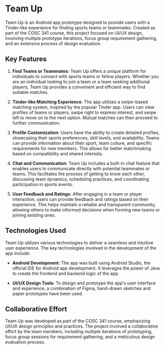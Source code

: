 # Team Up

Team Up is an Android app prototype designed to provide users with a Tinder-like experience for finding sports teams or teammates. Created as part of the COSC 341 course, this project focused on UI/UX design, involving multiple prototype iterations, focus group requirement gathering, and an extensive process of design evaluation.

## Key Features

1. **Find Teams or Teammates**: Team Up offers a unique platform for individuals to connect with sports teams or fellow players. Whether you are an individual looking to join a team or a team seeking additional players, Team Up provides a convenient and efficient way to find suitable matches.

2. **Tinder-like Matching Experience**: The app utilizes a swipe-based matching system, inspired by the popular Tinder app. Users can view profiles of teams or players, swipe right to express interest, and swipe left to move on to the next option. Mutual matches can then proceed to further communication.

3. **Profile Customization**: Users have the ability to create detailed profiles, showcasing their sports preferences, skill levels, and availability. Teams can provide information about their sport, team culture, and specific requirements for new members. This allows for better matchmaking based on compatibility and shared interests.

4. **Chat and Communication**: Team Up includes a built-in chat feature that enables users to communicate directly with potential teammates or teams. This facilitates the process of getting to know each other, discussing team dynamics, scheduling practices, and coordinating participation in sports events.

5. **User Feedback and Ratings**: After engaging in a team or player interaction, users can provide feedback and ratings based on their experience. This helps maintain a reliable and transparent community, allowing others to make informed decisions when forming new teams or joining existing ones.

## Technologies Used

Team Up utilizes various technologies to deliver a seamless and intuitive user experience. The key technologies involved in the development of the app include:

- **Android Development**: The app was built using Android Studio, the official IDE for Android app development. It leverages the power of Java to create the frontend and backend logic of the app.

- **UI/UX Design Tools**: To design and prototype the app's user interface and experience, a combination of Figma, hand-drawn sketches and paper prototypes have been used.

## Collaborative Effort

Team Up was developed as part of the COSC 341 course, emphasizing UI/UX design principles and practices. The project involved a collaborative effort by the team members, including multiple iterations of prototyping, focus group sessions for requirement gathering, and a meticulous design evaluation process.
